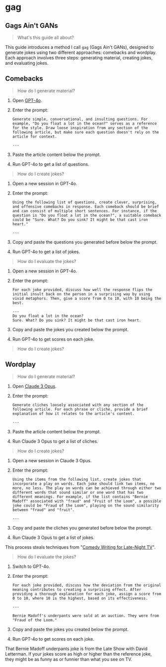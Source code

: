 # gag

## Gags Ain't GANs

> What's this guide all about?

This guide introduces a method I call `gag` (Gags Ain't GANs), designed to generate jokes using two different approaches: comebacks and wordplay. Each approach involves three steps: generating material, creating jokes, and evaluating jokes.

## Comebacks

> How do I generate material?

1. Open [GPT-4o](https://openai.com/index/hello-gpt-4o/).

1. Enter the prompt:

   ```
   Generate simple, conversational, and insulting questions. For example, "Do you float a lot in the ocean?" serves as a reference for the style. Draw loose inspiration from any section of the following article, but make sure each question doesn't rely on the article for context.

   ---
   ```

1. Paste the article content below the prompt.

1. Run GPT-4o to get a list of questions.

> How do I create jokes?

1. Open a new session in GPT-4o.

1. Enter the prompt:

   ```
   Using the following list of questions, create clever, surprising, and offensive comebacks in response. Each comeback should be brief and can consist of multiple short sentences. For instance, if the question is "Do you float a lot in the ocean?", a suitable comeback could be "Sure. What? Do you sink? It might be that cast iron heart."

   ---
   ```

1. Copy and paste the questions you generated before below the prompt.

1. Run GPT-4o to get a list of jokes.

> How do I evaluate the jokes?

1. Open a new session in GPT-4o.

1. Enter the prompt:

   ```
   For each joke provided, discuss how well the response flips the initial insult back on the person in a surprising way by using vivid metaphors. Then, give a score from 0 to 10, with 10 being the best.

   ---
   Do you float a lot in the ocean?
   Sure. What? Do you sink? It might be that cast iron heart.
   ```

1. Copy and paste the jokes you created below the prompt.

1. Run GPT-4o to get scores on each joke.

> How do I create jokes?

## Wordplay

> How do I generate material?

1. Open [Claude 3 Opus](https://claude.ai).

1. Enter the prompt:

   ```
   Generate cliches loosely associated with any section of the following article. For each phrase or cliche, provide a brief explanation of how it relates to the article's content.

   ---
   ```

1. Paste the article content below the prompt.

1. Run Claude 3 Opus to get a list of cliches.

> How do I create jokes?

1. Open a new session in Claude 3 Opus.

1. Enter the prompt:

   ```
   Using the items from the following list, create jokes that incorporate a play on words. Each joke should link two items, no more, no less. The play on words can be achieved through either two different words that sound similar or one word that has two different meanings. For example, if the list contains "Bernie Madoff" associated with "fraud" and "Fruit of the Loom", a possible joke could be "Fraud of the Loom", playing on the sound similarity between "fraud" and "fruit".

   ---
   ```

1. Copy and paste the cliches you generated before below the prompt.

1. Run Claude 3 Opus to get a list of jokes.

This process steals techniques from "[Comedy Writing for Late-Night TV](https://www.goodreads.com/en/book/show/22350931)".

> How do I evaluate the jokes?

1. Switch to GPT-4o.

1. Enter the prompt:

   ```
   For each joke provided, discuss how the deviation from the original meaning contributes to creating a surprising effect. After providing a thorough explanation for each joke, assign a score from 0 to 10, where 10 is the highest, based on its effectiveness.

   ---

   Bernie Madoff's underpants were sold at an auction. They were from "Fraud of the Loom."
   ```

1. Copy and paste the jokes you created below the prompt.

1. Run GPT-4o to get scores on each joke.

That Bernie Madoff underpants joke is from the Late Show with David Letterman. If your jokes score as high or higher than the reference joke, they might be as funny as or funnier than what you see on TV.
